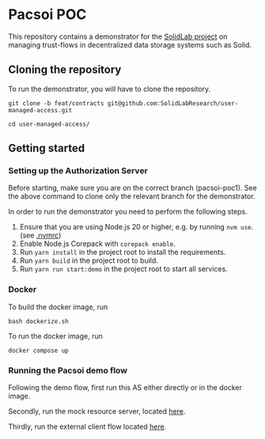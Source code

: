 # Pacsoi POC 

This repository contains a demonstrator for the [SolidLab project](https://solidlab.be/) on managing trust-flows in decentralized data storage systems such as Solid.


## Cloning the repository

To run the demonstrator, you will have to clone the repository.
```
git clone -b feat/contracts git@github.com:SolidLabResearch/user-managed-access.git

cd user-managed-access/
```

## Getting started

### Setting up the Authorization Server 

Before starting, make sure you are on the correct branch (pacsoi-poc1).
See the above command to clone only the relevant branch for the demonstrator.

In order to run the demonstrator you need to perform the following steps. 

1. Ensure that you are using Node.js 20 or higher, e.g. by running `nvm use`. (see [.nvmrc](./.nvmrc))
2. Enable Node.js Corepack with `corepack enable`.
3. Run `yarn install` in the project root to install the requirements.
4. Run `yarn build` in the project root to build.
5. Run `yarn run start:demo` in the project root to start all services.


### Docker

To build the docker image, run
```
bash dockerize.sh 
```

To run the docker image, run
```
docker compose up
```


### Running the Pacsoi demo flow
Following the demo flow, first run this AS either directly or in the docker image.

Secondly, run the mock resource server, located [here](https://github.com/SolidLabResearch/UMA_Resource_Server).

Thirdly, run the external client flow located [here](https://github.com/SolidLabResearch/UMA_Client).